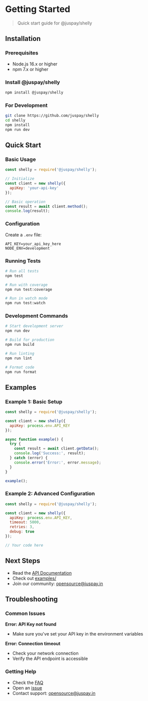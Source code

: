 # Getting Started

> Quick start guide for @juspay/shelly

## Installation

### Prerequisites

- Node.js 16.x or higher
- npm 7.x or higher

### Install @juspay/shelly

```bash
npm install @juspay/shelly
```

### For Development

```bash
git clone https://github.com/juspay/shelly
cd shelly
npm install
npm run dev
```

## Quick Start

### Basic Usage

```javascript
const shelly = require('@juspay/shelly');

// Initialize
const client = new shelly({
  apiKey: 'your-api-key'
});

// Basic operation
const result = await client.method();
console.log(result);
```

### Configuration

Create a `.env` file:

```env
API_KEY=your_api_key_here
NODE_ENV=development
```

### Running Tests

```bash
# Run all tests
npm test

# Run with coverage
npm run test:coverage

# Run in watch mode
npm run test:watch
```

### Development Commands

```bash
# Start development server
npm run dev

# Build for production
npm run build

# Run linting
npm run lint

# Format code
npm run format
```

## Examples

### Example 1: Basic Setup

```javascript
const shelly = require('@juspay/shelly');

const client = new shelly({
  apiKey: process.env.API_KEY
});

async function example() {
  try {
    const result = await client.getData();
    console.log('Success:', result);
  } catch (error) {
    console.error('Error:', error.message);
  }
}

example();
```

### Example 2: Advanced Configuration

```javascript
const shelly = require('@juspay/shelly');

const client = new shelly({
  apiKey: process.env.API_KEY,
  timeout: 5000,
  retries: 3,
  debug: true
});

// Your code here
```

## Next Steps

- Read the [API Documentation](./API.md)
- Check out [examples/](../examples/)
- Join our community: opensource@juspay.in

## Troubleshooting

### Common Issues

**Error: API Key not found**
- Make sure you've set your API key in the environment variables

**Error: Connection timeout**
- Check your network connection
- Verify the API endpoint is accessible

### Getting Help

- Check the [FAQ](./FAQ.md)
- Open an [issue](https://github.com/juspay/shelly/issues)
- Contact support: opensource@juspay.in
